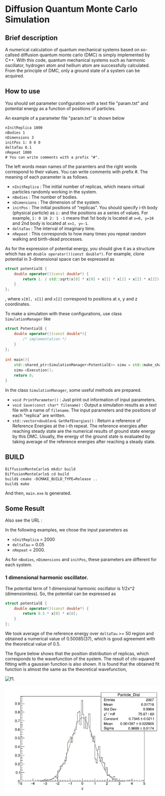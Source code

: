 # Diffusion Quantum Monte Carlo Simulation

## Brief description
A numerical calculation of quantum mechanical systems based on so-callsed diffusion quantum monte carlo (DMC) is simply implemented by C++. With this code, quantum mechanical systems such as harmonic oscillator, hydrogen atom and hellium atom are successfully calculated. From the principle of DMC, only a ground state of a system can be acquired.

## How to use
You should set parameter configuration with a text file "param.txt" and potential energy as a function of positions of particles.

An example of a parameter file "param.txt" is shown below 
```
nInitReplica 1000
nBodies 1
nDimensions 3
initPos 1: 0 0 0
deltaTau 0.1
nRepeat 1000
# You can write comments with a prefix "#".
```
The left words mean names of the paramters and the right words correspond to their values. You can write comments with prefix #. The meaning of each parameter is as follows.

- `nInitReplica` : The initlal number of replicas, which means virtual particles randomly working in the system.
- `nBodies` : The number of bodies.
- `nDimensions` : The dimension of the system.
- `initPos` : The initial positions of "replicas". You should specify i-th body (physical particle) as `i:` and the positions as a series of values. For example, `1: 0 10 2: 1 -1` means that 1st body is located at `x=0, y=10` and 2nd body is located at `x=1, y=-1`. 
- `deltaTau` : The interval of imaginary time.
- `nRepeat` : This corresponds to how many times you repeat random walking and birth-dead processes.

As for the expression of potential energy, you should give it as a structure which has an `double operator()(const double*)`. For example, clone potential in 3-dimensional space can be expressed as
```c++
struct potentialE {
    double operator()(const double*) {
        return 1. / std::sqrt(x[0] * x[0] + x[1] * x[1] + x[2] * x[2]);
    }
};
```

, where `x[0], x[1]` and `x[2]` correspond to positions at x, y and z coordinates.

To make a simulation with these configurations,  use class `SimulationManager` like
```c++
struct PotentialE {
    double operator()(const double*){
        /* implementation */
    }
};

int main(){
    std::shared_ptr<SimulationManager<PotentialE>> simu = std::make_shared<SimulationManager<PotentialE>>;
    simu->Execution();
    return 0;
}
```
In the class `SimulationManager`, some useful methods are prepared. 
- `void PrintParameter()` : Just print out information of input parameters.
- `void Save(const char* filename)` : Output a simulation results as a text file with a name of `filename`. The input parameters and the positions of each "replica" are written.
- `std::vector<double>& GetRefEnergies()` : Return a reference of Reference Energies at the i-th repeat. The reference energies after reaching steady state are the numerical results of ground state energy by this DMC. Usually, the energy of the ground state is evaluated by taking average of the reference energies after reaching a steady state.

## BUILD
```shell
DiffusionMonteCarlo$ mkdir build
DiffusionMonteCarlo$ cd build
build$ cmake -DCMAKE_BUILD_TYPE=Release ..
build$ make
```
And then, `main.exe` is generated.

## Some Result

Also see the URL : 

In the following examples, we chose the input parameters as
- `nInitReplica` = 2000
- `deltaTau` = 0.05
- `nRepeat` = 2000.

As for `nBodies`, `nDimensions` and `initPos`, these parameters are different for each system.

### 1 dimensional harmonic oscillator.

The potential term of 1 dimensional harmonic oscillator is 1/2x^2 (dimensionless). So, the potential can be expressed as

```c++
struct potentialE {
    double operator()(const double*) {
        return 0.5 * x[0] * x[0];
    }
};
```
We took average of the reference energy over `deltaTau` >= 50 region and obtained a numerical value of 0.50085(37), which is good agreement with the theoretical value of 0.5. 

The figure below shows that the position distribution of replicas, which corresponds to the wavefunction of the system. The result of chi-squared fitting with a gaussian function is also shown. It is found that the obtained fit function is almost the same as the theoretical wavefunction,

![f1](https://latex.codecogs.com/gif.latex?f(x)=\pi^{-\frac{1}{4}}\exp{\left(-\frac{x}{2}\right)}).

![aa](https://github.com/RoofOZI/Image/blob/main/harmonic1d_xdist.png)

